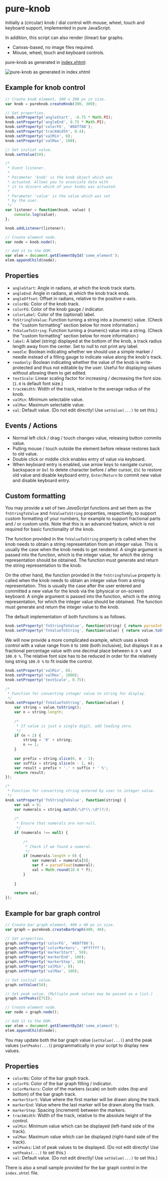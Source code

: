 # pure-knob

Initially a (circular) knob / dial control with mouse, wheel, touch and keyboard support, implemented in pure JavaScript.

In addition, this script can also render (linear) bar graphs.

- Canvas-based, no image files required.
- Mouse, wheel, touch and keyboard controls.

pure-knob as generated in [index.xhtml](index.xhtml):

![pure-knob as generated in index.xhtml](doc/pure-knob.png)

Example for knob control
------------------------

```javascript
// Create knob element, 300 x 300 px in size.
var knob = pureknob.createKnob(300, 300);

// Set properties.
knob.setProperty('angleStart', -0.75 * Math.PI);
knob.setProperty('angleEnd', 0.75 * Math.PI);
knob.setProperty('colorFG', '#88ff88');
knob.setProperty('trackWidth', 0.4);
knob.setProperty('valMin', 0);
knob.setProperty('valMax', 100);

// Set initial value.
knob.setValue(50);

/*
 * Event listener.
 *
 * Parameter 'knob' is the knob object which was
 * actuated. Allows you to associate data with
 * it to discern which of your knobs was actuated.
 *
 * Parameter 'value' is the value which was set
 * by the user.
 */
var listener = function(knob, value) {
	console.log(value);
};

knob.addListener(listener);

// Create element node.
var node = knob.node();

// Add it to the DOM.
var elem = document.getElementById('some_element');
elem.appendChild(node);
```

Properties
----------

- `angleStart`: Angle in radians, at which the knob track starts.
- `angleEnd`: Angle in radians, at which the knob track ends.
- `angleOffset`: Offset in radians, relative to the positive x-axis.
- `colorBG`: Color of the knob track.
- `colorFG`: Color of the knob gauge / indicator.
- `colorLabel`: Color of the (optional) label.
- `fnStringToValue`: Function turning a string into a (numeric) value. (Check the "custom formatting" section below for more information.)
- `fnValueToString`: Function turning a (numeric) value into a string. (Check the "custom formatting" section below for more information.)
- `label`: A label (string) displayed at the bottom of the knob, a track radius length away from the center. Set to null to not print any label.
- `needle`: Boolean indicating whether we should use a simple marker / needle instead of a filling gauge to indicate value along the knob's track.
- `readonly`: Boolean indicating whether the value of the knob is write-protected and thus not editable by the user. Useful for displaying values without allowing them to get edited.
- `textScale`: Linear scaling factor for increasing / decreasing the font size. (`1.0` is default font size.)
- `trackWidth`: Width of the track, relative to the average radius of the knob.
- `valMin`: Minimum selectable value.
- `valMax`: Maximum selectable value.
- `val`: Default value. (Do not edit directly! Use `setValue(...)` to set this.)

Events / Actions
----------------

- Normal left click / drag / touch changes value, releasing button commits value.
- Pulling mouse / touch outside the element before release restores back to old value.
- Double click or middle click enables entry of value via keyboard.
- When keyboard entry is enabled, use arrow keys to navigate cursor, backspace or `Del` to delete character before / after cursor, `ESC` to restore old value and disable keyboard entry, `Enter`/`Return` to commit new value and disable keyboard entry.

Custom formatting
-----------------

You may provide a set of two *JavaScript* functions and set them as the `fnStringToValue` and `fnValueToString` properties, respectively, to support custom formatting of your numbers, for example to support fractional parts and / or custom units. Note that this is an advanced feature, which is not required for basic functionality of the knob.

The function provided in the `fnValueToString` property is called when the knob needs to obtain a string representation from an integer value. This is usually the case when the knob needs to get rendered. A single argument is passed into the function, which is the integer value, for which the string representation should be obtained. The function must generate and return the string representation to the knob.

On the other hand, the function provided in the `fnStringToValue` property is called when the knob needs to obtain an integer value from a string representation. This is usually the case after the user entered and committed a new value for the knob via the (physical or on-screen) keyboard. A single argument is passed into the function, which is the string representation, for which the integer value should be obtained. The function must generate and return the integer value to the knob.

The default implementation of both functions is as follows.

```javascript
knob.setProperty('fnStringToValue', function(string) { return parseInt(string); });
knob.setProperty('fnValueToString', function(value) { return value.toString(); });
```

We will now provide a more complicated example, which uses a knob control with a value range from `0` to `1000` (both inclusive), but displays it as a fractional percentage value with one decimal place between `0.0 %` and `100.0 %`. The relative font size has to be reduced in order for the relatively long string `100.0 %` to fit inside the control.

```javascript
knob.setProperty('valMin', 0);
knob.setProperty('valMax', 1000);
knob.setProperty('textScale', 0.75);

/*
 * Function for converting integer value to string for display.
 */
knob.setProperty('fnValueToString', function(value) {
	var string = value.toString();
	var n = string.length;
	
	/*
	 * If value is just a single digit, add leading zero.
	 */
	if (n < 2) {
		string = '0' + string;
		n += 1;
	}
	
	var prefix = string.slice(0, n - 1);
	var suffix = string.slice(n - 1, n);
	var result = prefix + '.' + suffix + ' %';
	return result;
});

/*
 * Function for converting string entered by user to integer value.
 */
knob.setProperty('fnStringToValue', function(string) {
	var val = 0;
	var numerals = string.match(/\d*(\.\d*)?/);
	
	/*
	 * Ensure that numerals are non-null.
	 */
	if (numerals !== null) {
		
		/*
		 * Check if we found a numeral.
		 */
		if (numerals.length > 0) {
			var numeral = numerals[0];
			var f = parseFloat(numeral);
			val = Math.round(10.0 * f);
		}
		
	}
	
	return val;
});
```

Example for bar graph control
-----------------------------

```javascript
// Create bar graph element, 400 x 40 px in size.
var graph = pureknob.createBarGraph(400, 40);

// Set properties.
graph.setProperty('colorFG', '#88ff88');
graph.setProperty('colorMarkers', '#ffffff');
graph.setProperty('markerStart', 50);
graph.setProperty('markerEnd', 100);
graph.setProperty('markerStep', 10);
graph.setProperty('valMin', 0);
graph.setProperty('valMax', 100);

// Set initial value.
graph.setValue(50);

// Set peak value. (Multiple peak values may be passed as a list.)
graph.setPeaks([75]);

// Create element node.
var node = graph.node();

// Add it to the DOM.
var elem = document.getElementById('some_element');
elem.appendChild(node);
```

You may update both the bar graph value (`setValue(...)`) and the peak values (`setPeaks(...)`) programmatically in your script to display new values.

Properties
----------

- `colorBG`: Color of the bar graph track.
- `colorFG`: Color of the bar graph filling / indicator.
- `colorMarkers`: Color of the markers (scale) on both sides (top and bottom) of the bar graph track.
- `markerStart`: Value where the first marker will be drawn along the track.
- `markerEnd`: Value where the last marker will be drawn along the track.
- `markerStep`: Spacing (increment) between the markers.
- `trackWidth`: Width of the track, relative to the absolute height of the control.
- `valMin`: Minimum value which can be displayed (left-hand side of the track).
- `valMax`: Maximum value which can be displayed (right-hand side of the track).
- `valPeaks`: List of peak values to be displayed. (Do not edit directly! Use `setPeaks(...)` to set this.)
- `val`: Default value. (Do not edit directly! Use `setValue(...)` to set this.)

There is also a small sample provided for the bar graph control in the `index.xhtml` file.

